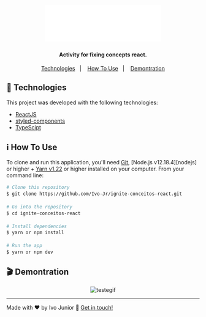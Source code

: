 
<h1 align="center">
    <img alt="todos" src="public/logo.svg" width="300px" />
</h1>



<h4 align="center">
  Activity for fixing concepts react.
</h4>

<p align="center">
  <a href="#rocket-technologies">Technologies</a>&nbsp;&nbsp;&nbsp;|&nbsp;&nbsp;&nbsp;
  <a href="#information_source-how-to-use">How To Use</a>&nbsp;&nbsp;&nbsp;|&nbsp;&nbsp;&nbsp;
  <a href="#clapper-Demontration">Demontration</a>
</p>


## :rocket: Technologies

This project was developed with the following technologies:

- [ReactJS](https://reactjs.org/)
- [styled-components](https://www.styled-components.com/)
- [TypeScipt](https://www.typescriptlang.org/)


## :information_source: How To Use

To clone and run this application, you'll need [Git](https://git-scm.com), [Node.js v12.18.4][nodejs] or higher + [Yarn v1.22][yarn] or higher installed on your computer. From your command line:

```bash
# Clone this repository
$ git clone https://github.com/Ivo-Jr/ignite-conceitos-react.git

# Go into the repository
$ cd ignite-conceitos-react

# Install dependencies
$ yarn or npm install

# Run the app
$ yarn or npm dev
```

## :clapper: Demontration

  <div style="display: flex;   flex-direction: column;
  align-items: center; width: 100%">
    <img alt="testegif" src="https://thumbs.gfycat.com/WhiteFineFugu.webp"  />    
  </div>

---

Made with ♥ by Ivo Junior :wave: [Get in touch!](https://www.linkedin.com/in/jos%C3%A9-ivo-maciel-j%C3%BAnior-658136145/)

[yarn]: https://yarnpkg.com/
[vc]: https://code.visualstudio.com/
